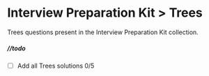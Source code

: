 # Interview Preparation Kit > Trees

Trees questions present in the Interview Preparation Kit collection.

##### //todo

- [ ] Add all Trees solutions 0/5
